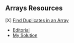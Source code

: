 ## Arrays Resources

[X] [Find Duplicates in an Array](https://leetcode.com/problems/find-all-duplicates-in-an-array/)
  * [Editorial](https://www.youtube.com/watch?v=aMsSF1Il3IY)
  * [My Solution](https://github.com/anuanu0-0/leetcode-solutions/blob/master/FindDuplicates-in-anArray.cpp)
